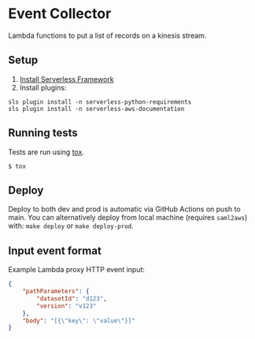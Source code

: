 Event Collector
========================

Lambda functions to put a list of records on a kinesis stream.

## Setup

1. [Install Serverless Framework](https://serverless.com/framework/docs/getting-started/)
2. Install plugins:
```
sls plugin install -n serverless-python-requirements
sls plugin install -n serverless-aws-documentation
```

## Running tests

Tests are run using [tox](https://pypi.org/project/tox/).

```
$ tox
```

## Deploy

Deploy to both dev and prod is automatic via GitHub Actions on push to main. You can alternatively deploy from local machine (requires `saml2aws`) with: `make deploy` or `make deploy-prod`.

## Input event format

Example Lambda proxy HTTP event input:
```json
{
    "pathParameters": {
        "datasetId": "d123",
        "version": "v123"
    },
    "body": "[{\"key\": \"value\"}]"
}
```
